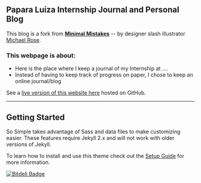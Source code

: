 ## Papara Luiza Internship Journal and Personal Blog

This  blog is a fork from [**Minimal Mistakes**](http://mmistakes.github.io/minimal-mistakes/) -- by designer slash illustrator [Michael Rose](http://mademistakes.com).

<!--
[![Build Status](https://travis-ci.org/mmistakes/so-simple-theme.svg?branch=master)](https://travis-ci.org/mmistakes/so-simple-theme)
-->

### This webpage is about:

* Here is the place where I keep a journal of my Internship at ....
* Instead of having to keep track of progress on paper, I chose to keep an online journal/blog
<!--
* Responsive templates. Looking good on mobile, tablet, and desktop.
* Gracefully degrading in older browsers. Compatible with Internet Explorer 9+ and all modern browsers.
* Minimal embellishments and subtle animations.
* Optional large feature images for posts and pages.
* [Custom 404 page](http://mmistakes.github.io/so-simple-theme/404.html) to get you started.
* Basic [search capabilities](https://github.com/mathaywarduk/jekyll-search)
* Support for Disqus Comments
-->
<!--
![screenshot of So Simple Theme](http://mmistakes.github.io/so-simple-theme/images/so-simple-theme-preview.jpg)
-->

See a [live version of this website here](http://paparaeluiza.github.io) hosted on GitHub.

---

## Getting Started

So Simple takes advantage of Sass and data files to make customizing easier. These features require Jekyll 2.x and will not work with older versions of Jekyll.

To learn how to install and use this theme check out the [Setup Guide](http://mmistakes.github.io/so-simple-theme/theme-setup/) for more information.

[![Bitdeli Badge](https://d2weczhvl823v0.cloudfront.net/mmistakes/so-simple-theme/trend.png)](https://bitdeli.com/free "Bitdeli Badge")

